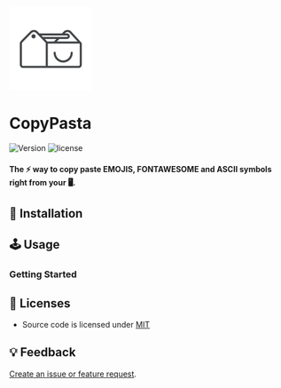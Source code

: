 <img src="github/happystack.png" alt="Happystack" width="150" height="150" />

# CopyPasta
![Version](https://img.shields.io/badge/Version-0.1.1-green.svg?style=flat)
![license](https://img.shields.io/github/license/mashape/apistatus.svg)


#### The ⚡️ way to copy paste EMOJIS, FONTAWESOME and ASCII symbols right from your 🖥.


## 🔧 Installation


## 🕹 Usage

### Getting Started


## 📄 Licenses
* Source code is licensed under [MIT](https://opensource.org/licenses/MIT)


## 💡 Feedback
[Create an issue or feature request](https://github.com/happystacklabs/copypasta/issues/new).

